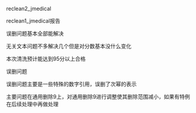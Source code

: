 reclean2_jmedical

reclean1_jmedical报告

误删问题基本全部能解决

无关文本问题不多解决几个但是对分数基本没什么变化

本次清洗预计能达到95分以上合格



误删问题

误删问题主要是一些特殊的数字引用，误删了次幂的表示

主要问题在通用删除9上，对通用删除9进行调整使其删除范围减小，如果有特例在后续处理中再做处理
